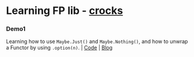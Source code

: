 # Learning FP lib - [crocks](https://github.com/evilsoft/crocks)

### Demo1 

Learning how to use `Maybe.Just()` and `Maybe.Nothing()`, and how to unwrap a Functor by using `.option(n)`. | [Code](./demo1.js') | [Blog](http://www.cnblogs.com/Answer1215/p/9022702.html)